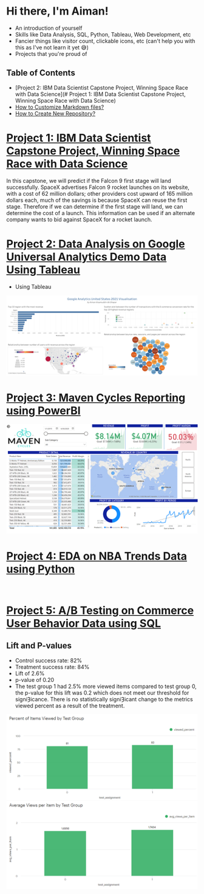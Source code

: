 # Hi there, I'm Aiman!

- An introduction of yourself
- Skills like Data Analysis, SQL, Python, Tableau, Web Development, etc
- Fancier things like visitor count, clickable icons, etc (can't help you with this as I've not learn it yet 😅)
- Projects that you're proud of


## Table of Contents
- [Project 2: IBM Data Scientist Capstone Project, Winning Space Race with Data Science](# Project 1: IBM Data Scientist Capstone Project, Winning Space Race with Data Science)
- [How to Customize Markdown files?](#how-to-customize-markdown-files)
- [How to Create New Repository?](#how-to-create-new-repository)

# [Project 1: IBM Data Scientist Capstone Project, Winning Space Race with Data Science](https://github.com/aiman-aisa/IBM-Data-Scientist-Applied-Data-Science-Capstone-Project)
In this capstone, we will predict if the Falcon 9 first stage will land successfully. SpaceX advertises Falcon 9 rocket launches on its website, with a cost of 62 million dollars; other providers cost upward of 165 million dollars each, much of the savings is because SpaceX can reuse the first stage. Therefore if we can determine if the first stage will land, we can determine the cost of a launch. This information can be used if an alternate company wants to bid against SpaceX for a rocket launch.

# [Project 2: Data Analysis on Google Universal Analytics Demo Data Using Tableau](https://github.com/aiman-aisa/TalentLabs-Foundation-Certificate-in-Data-Analytics/tree/main/3.%20Capstone%20Project)
- Using Tableau

![](https://github.com/aiman-aisa/Aiman_Portfolio/blob/main/images/Dashboard%201.png)

# [Project 3: Maven Cycles Reporting using PowerBI](https://github.com/aiman-aisa/Maven-Cycles-Reporting)

![](https://github.com/aiman-aisa/Maven-Cycles-Reporting/blob/main/Executive%20View.png)

# [Project 4: EDA on NBA Trends Data using Python](https://github.com/aiman-aisa/CodeCademy_DataScientist_MLSpecialist/tree/main/Module%208:%20EDA%20in%20Python)

![]()

# [Project 5: A/B Testing on Commerce User Behavior Data using SQL](https://github.com/aiman-aisa/Data-Wrangling-Analysis-and-AB-Testing-with-SQL/tree/main/Final%20Project)

## Lift and P-values
- Control success rate: 82%
- Treatment success rate: 84%
- Lift of 2.6%
- p-value of 0.20
- The test group 1 had 2.5% more viewed items compared to test group 0, the p-value for this lift was 0.2 which  does not meet our threshold for signiȜicance. There is no statistically signiȜicant change to the metrics viewed percent as a result of the treatment.

![](https://github.com/aiman-aisa/Data-Wrangling-Analysis-and-AB-Testing-with-SQL/blob/main/Final%20Project/Percent%20of%20Items%20Viewed%20by%20Test%20Group.png)
![](https://github.com/aiman-aisa/Data-Wrangling-Analysis-and-AB-Testing-with-SQL/blob/main/Final%20Project/Average%20Views%20per%20item%20by%20Test%20Group.png)
